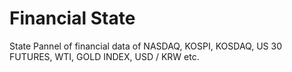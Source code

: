 # Financial State

State Pannel of financial data of NASDAQ, KOSPI, KOSDAQ, US 30 FUTURES, WTI, GOLD INDEX, USD / KRW etc.
